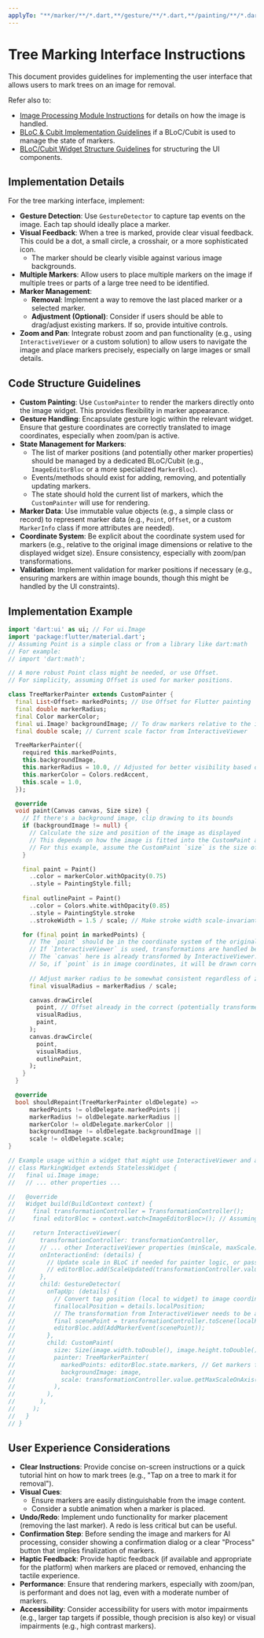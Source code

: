 ```yaml
---
applyTo: "**/marker/**/*.dart,**/gesture/**/*.dart,**/painting/**/*.dart,**/image_editor/presentation/widgets/**/*marker*.dart"
---
```

# Tree Marking Interface Instructions

This document provides guidelines for implementing the user interface that allows users to mark trees on an image for removal.

Refer also to:
- [Image Processing Module Instructions](./image-processing.instructions.md) for details on how the image is handled.
- [BLoC & Cubit Implementation Guidelines](./bloc-guidelines.instructions.md) if a BLoC/Cubit is used to manage the state of markers.
- [BLoC/Cubit Widget Structure Guidelines](./bloc_widget_structure.instructions.md) for structuring the UI components.

## Implementation Details

For the tree marking interface, implement:

- **Gesture Detection**: Use `GestureDetector` to capture tap events on the image. Each tap should ideally place a marker.
- **Visual Feedback**: When a tree is marked, provide clear visual feedback. This could be a dot, a small circle, a crosshair, or a more sophisticated icon.
    - The marker should be clearly visible against various image backgrounds.
- **Multiple Markers**: Allow users to place multiple markers on the image if multiple trees or parts of a large tree need to be identified.
- **Marker Management**:
    - **Removal**: Implement a way to remove the last placed marker or a selected marker.
    - **Adjustment (Optional)**: Consider if users should be able to drag/adjust existing markers. If so, provide intuitive controls.
- **Zoom and Pan**: Integrate robust zoom and pan functionality (e.g., using `InteractiveViewer` or a custom solution) to allow users to navigate the image and place markers precisely, especially on large images or small details.

## Code Structure Guidelines

- **Custom Painting**: Use `CustomPainter` to render the markers directly onto the image widget. This provides flexibility in marker appearance.
- **Gesture Handling**: Encapsulate gesture logic within the relevant widget. Ensure that gesture coordinates are correctly translated to image coordinates, especially when zoom/pan is active.
- **State Management for Markers**:
    - The list of marker positions (and potentially other marker properties) should be managed by a dedicated BLoC/Cubit (e.g., `ImageEditorBloc` or a more specialized `MarkerBloc`).
    - Events/methods should exist for adding, removing, and potentially updating markers.
    - The state should hold the current list of markers, which the `CustomPainter` will use for rendering.
- **Marker Data**: Use immutable value objects (e.g., a simple class or record) to represent marker data (e.g., `Point`, `Offset`, or a custom `MarkerInfo` class if more attributes are needed).
- **Coordinate System**: Be explicit about the coordinate system used for markers (e.g., relative to the original image dimensions or relative to the displayed widget size). Ensure consistency, especially with zoom/pan transformations.
- **Validation**: Implement validation for marker positions if necessary (e.g., ensuring markers are within image bounds, though this might be handled by the UI constraints).

## Implementation Example

```dart
import 'dart:ui' as ui; // For ui.Image
import 'package:flutter/material.dart';
// Assuming Point is a simple class or from a library like dart:math
// For example:
// import 'dart:math';

// A more robust Point class might be needed, or use Offset.
// For simplicity, assuming Offset is used for marker positions.

class TreeMarkerPainter extends CustomPainter {
  final List<Offset> markedPoints; // Use Offset for Flutter painting
  final double markerRadius;
  final Color markerColor;
  final ui.Image? backgroundImage; // To draw markers relative to the image
  final double scale; // Current scale factor from InteractiveViewer

  TreeMarkerPainter({
    required this.markedPoints,
    this.backgroundImage,
    this.markerRadius = 10.0, // Adjusted for better visibility based on scale
    this.markerColor = Colors.redAccent,
    this.scale = 1.0,
  });

  @override
  void paint(Canvas canvas, Size size) {
    // If there's a background image, clip drawing to its bounds
    if (backgroundImage != null) {
      // Calculate the size and position of the image as displayed
      // This depends on how the image is fitted into the CustomPaint area (size)
      // For this example, assume the CustomPaint `size` is the size of the displayed image area.
    }

    final paint = Paint()
      ..color = markerColor.withOpacity(0.75)
      ..style = PaintingStyle.fill;
    
    final outlinePaint = Paint()
      ..color = Colors.white.withOpacity(0.85)
      ..style = PaintingStyle.stroke
      ..strokeWidth = 1.5 / scale; // Make stroke width scale-invariant

    for (final point in markedPoints) {
      // The `point` should be in the coordinate system of the original image.
      // If `InteractiveViewer` is used, transformations are handled before paint.
      // The `canvas` here is already transformed by InteractiveViewer.
      // So, if `point` is in image coordinates, it will be drawn correctly.
      
      // Adjust marker radius to be somewhat consistent regardless of zoom
      final visualRadius = markerRadius / scale;

      canvas.drawCircle(
        point, // Offset already in the correct (potentially transformed) coordinate space
        visualRadius,
        paint,
      );
      canvas.drawCircle(
        point,
        visualRadius,
        outlinePaint,
      );
    }
  }

  @override
  bool shouldRepaint(TreeMarkerPainter oldDelegate) =>
      markedPoints != oldDelegate.markedPoints ||
      markerRadius != oldDelegate.markerRadius ||
      markerColor != oldDelegate.markerColor ||
      backgroundImage != oldDelegate.backgroundImage ||
      scale != oldDelegate.scale;
}

// Example usage within a widget that might use InteractiveViewer and a BLoC/Cubit:
// class MarkingWidget extends StatelessWidget {
//   final ui.Image image;
//   // ... other properties ...

//   @override
//   Widget build(BuildContext context) {
//     final transformationController = TransformationController();
//     final editorBloc = context.watch<ImageEditorBloc>(); // Assuming a BLoC

//     return InteractiveViewer(
//       transformationController: transformationController,
//       // ... other InteractiveViewer properties (minScale, maxScale) ...
//       onInteractionEnd: (details) {
//         // Update scale in BLoC if needed for painter logic, or pass directly
//         // editorBloc.add(ScaleUpdated(transformationController.value.getMaxScaleOnAxis()));
//       },
//       child: GestureDetector(
//         onTapUp: (details) {
//           // Convert tap position (local to widget) to image coordinates
//           finallocalPosition = details.localPosition;
//           // The transformation from InteractiveViewer needs to be applied inversely
//           final scenePoint = transformationController.toScene(localPosition);
//           editorBloc.add(AddMarkerEvent(scenePoint));
//         },
//         child: CustomPaint(
//           size: Size(image.width.toDouble(), image.height.toDouble()), // Or size of the container
//           painter: TreeMarkerPainter(
//             markedPoints: editorBloc.state.markers, // Get markers from state
//             backgroundImage: image,
//             scale: transformationController.value.getMaxScaleOnAxis(), // Pass current scale
//           ),
//         ),
//       ),
//     );
//   }
// }

```

## User Experience Considerations

- **Clear Instructions**: Provide concise on-screen instructions or a quick tutorial hint on how to mark trees (e.g., "Tap on a tree to mark it for removal").
- **Visual Cues**: 
    - Ensure markers are easily distinguishable from the image content.
    - Consider a subtle animation when a marker is placed.
- **Undo/Redo**: Implement undo functionality for marker placement (removing the last marker). A redo is less critical but can be useful.
- **Confirmation Step**: Before sending the image and markers for AI processing, consider showing a confirmation dialog or a clear "Process" button that implies finalization of markers.
- **Haptic Feedback**: Provide haptic feedback (if available and appropriate for the platform) when markers are placed or removed, enhancing the tactile experience.
- **Performance**: Ensure that rendering markers, especially with zoom/pan, is performant and does not lag, even with a moderate number of markers.
- **Accessibility**: Consider accessibility for users with motor impairments (e.g., larger tap targets if possible, though precision is also key) or visual impairments (e.g., high contrast markers).
